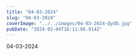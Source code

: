 ```yaml
---
title: "04-03-2024"
slug: "04-03-2024"
coverImage: "../../images/04-03-2024-QyOD.jpg"
pubDate: "2024-03-04T16:11:06.914Z"
---
```


04-03-2024
